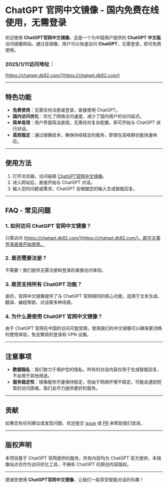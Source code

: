 # ChatGPT 官网中文镜像 - 国内免费在线使用，无需登录

欢迎使用 **ChatGPT官网中文镜像**，这是一个为中国用户提供的 **ChatGPT 中文版** 访问镜像网站。通过该镜像，用户可以快速访问 **ChatGPT**，无需登录，即可免费使用。

### 2025/1/11访问地址：
[https://chatgpt.dk82.com/](https://chatgpt.dk82.com/)

---

## 特色功能
- **免费使用**：无需任何注册或登录，直接使用 ChatGPT。
- **国内访问优化**：优化了网络访问速度，减少了国内用户的访问延迟。
- **简单易用**：用户界面简洁直观，无需任何复杂配置，即可开始与 ChatGPT 进行对话。
- **高效稳定**：通过镜像技术，确保持续稳定的服务，即使在高峰期也能快速响应。

---

## 使用方法

1. 打开浏览器，访问链接 [ChatGPT官网中文镜像](https://chatgpt.dk82.com/)。
2. 进入网站后，直接开始与 ChatGPT 对话。
3. 输入您的问题或需求，ChatGPT 会根据您的输入生成智能回复。

---

## FAQ - 常见问题

### 1. **如何访问 ChatGPT 官网中文镜像？**
只需访问 [https://chatgpt.dk82.com/](https://chatgpt.dk82.com/)，即可无需登录直接开始使用。

### 2. **是否需要注册？**
不需要！我们提供无需注册和登录的直接访问体验。

### 3. **是否支持所有 ChatGPT 功能？**
是的，官网中文镜像提供了与 ChatGPT 官网相同的核心功能，适用于文本生成、翻译、编程帮助、对话等多种场景。

### 4. **为什么要使用 ChatGPT 官网中文镜像？**
由于 ChatGPT 官网在中国的访问可能受限，使用我们的中文镜像可以确保更流畅的使用体验，免去繁琐的登录和 VPN 设置。

---

## 注意事项

- **数据隐私**：我们致力于保护您的隐私，所有的对话内容仅用于生成智能回复，不会用于其他用途。
- **服务稳定性**：镜像服务尽量保持稳定，但由于网络环境不稳定，可能会遇到短暂的访问困难。我们会尽力提供更好的服务。

---

## 贡献

如果您有任何建议或发现问题，欢迎提交 [issue](https://github.com/username/repo/issues) 或 [PR](https://github.com/username/repo/pulls) 来帮助我们改进。

---

## 版权声明

本项目基于 ChatGPT 官网提供的服务，所有内容均为 ChatGPT 官方提供，本镜像站点仅作为访问优化工具，不拥有 ChatGPT 的原创内容版权。

---

感谢您使用 **ChatGPT官网中文镜像**，让我们一起享受智能对话的乐趣！
